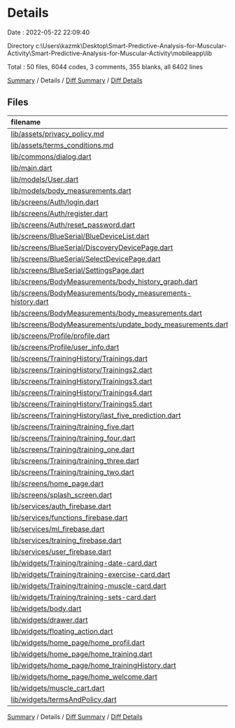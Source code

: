 # Details

Date : 2022-05-22 22:09:40

Directory c:\Users\kazmk\Desktop\Smart-Predictive-Analysis-for-Muscular-Activity\Smart-Predictive-Analysis-for-Muscular-Activity\mobileapp\lib

Total : 50 files,  6044 codes, 3 comments, 355 blanks, all 6402 lines

[Summary](results.md) / Details / [Diff Summary](diff.md) / [Diff Details](diff-details.md)

## Files
| filename | language | code | comment | blank | total |
| :--- | :--- | ---: | ---: | ---: | ---: |
| [lib/assets/privacy_policy.md](/lib/assets/privacy_policy.md) | Markdown | 36 | 0 | 31 | 67 |
| [lib/assets/terms_conditions.md](/lib/assets/terms_conditions.md) | Markdown | 20 | 0 | 18 | 38 |
| [lib/commons/dialog.dart](/lib/commons/dialog.dart) | Dart | 26 | 0 | 2 | 28 |
| [lib/main.dart](/lib/main.dart) | Dart | 63 | 1 | 4 | 68 |
| [lib/models/User.dart](/lib/models/User.dart) | Dart | 51 | 0 | 3 | 54 |
| [lib/models/body_measurements.dart](/lib/models/body_measurements.dart) | Dart | 66 | 0 | 5 | 71 |
| [lib/screens/Auth/login.dart](/lib/screens/Auth/login.dart) | Dart | 157 | 0 | 6 | 163 |
| [lib/screens/Auth/register.dart](/lib/screens/Auth/register.dart) | Dart | 212 | 0 | 14 | 226 |
| [lib/screens/Auth/reset_password.dart](/lib/screens/Auth/reset_password.dart) | Dart | 111 | 0 | 4 | 115 |
| [lib/screens/BlueSerial/BlueDeviceList.dart](/lib/screens/BlueSerial/BlueDeviceList.dart) | Dart | 69 | 0 | 3 | 72 |
| [lib/screens/BlueSerial/DiscoveryDevicePage.dart](/lib/screens/BlueSerial/DiscoveryDevicePage.dart) | Dart | 142 | 2 | 17 | 161 |
| [lib/screens/BlueSerial/SelectDevicePage.dart](/lib/screens/BlueSerial/SelectDevicePage.dart) | Dart | 119 | 0 | 22 | 141 |
| [lib/screens/BlueSerial/SettingsPage.dart](/lib/screens/BlueSerial/SettingsPage.dart) | Dart | 153 | 0 | 19 | 172 |
| [lib/screens/BodyMeasurements/body_history_graph.dart](/lib/screens/BodyMeasurements/body_history_graph.dart) | Dart | 114 | 0 | 8 | 122 |
| [lib/screens/BodyMeasurements/body_measurements-history.dart](/lib/screens/BodyMeasurements/body_measurements-history.dart) | Dart | 290 | 0 | 6 | 296 |
| [lib/screens/BodyMeasurements/body_measurements.dart](/lib/screens/BodyMeasurements/body_measurements.dart) | Dart | 179 | 0 | 3 | 182 |
| [lib/screens/BodyMeasurements/update_body_measurements.dart](/lib/screens/BodyMeasurements/update_body_measurements.dart) | Dart | 181 | 0 | 7 | 188 |
| [lib/screens/Profile/profile.dart](/lib/screens/Profile/profile.dart) | Dart | 298 | 0 | 4 | 302 |
| [lib/screens/Profile/user_info.dart](/lib/screens/Profile/user_info.dart) | Dart | 191 | 0 | 10 | 201 |
| [lib/screens/TrainingHistory/Trainings.dart](/lib/screens/TrainingHistory/Trainings.dart) | Dart | 49 | 0 | 5 | 54 |
| [lib/screens/TrainingHistory/Trainings2.dart](/lib/screens/TrainingHistory/Trainings2.dart) | Dart | 53 | 0 | 4 | 57 |
| [lib/screens/TrainingHistory/Trainings3.dart](/lib/screens/TrainingHistory/Trainings3.dart) | Dart | 55 | 0 | 5 | 60 |
| [lib/screens/TrainingHistory/Trainings4.dart](/lib/screens/TrainingHistory/Trainings4.dart) | Dart | 117 | 0 | 7 | 124 |
| [lib/screens/TrainingHistory/Trainings5.dart](/lib/screens/TrainingHistory/Trainings5.dart) | Dart | 329 | 0 | 6 | 335 |
| [lib/screens/TrainingHistory/last_five_prediction.dart](/lib/screens/TrainingHistory/last_five_prediction.dart) | Dart | 261 | 0 | 4 | 265 |
| [lib/screens/Training/training_five.dart](/lib/screens/Training/training_five.dart) | Dart | 339 | 0 | 6 | 345 |
| [lib/screens/Training/training_four.dart](/lib/screens/Training/training_four.dart) | Dart | 222 | 0 | 5 | 227 |
| [lib/screens/Training/training_one.dart](/lib/screens/Training/training_one.dart) | Dart | 94 | 0 | 6 | 100 |
| [lib/screens/Training/training_three.dart](/lib/screens/Training/training_three.dart) | Dart | 282 | 0 | 23 | 305 |
| [lib/screens/Training/training_two.dart](/lib/screens/Training/training_two.dart) | Dart | 159 | 0 | 4 | 163 |
| [lib/screens/home_page.dart](/lib/screens/home_page.dart) | Dart | 37 | 0 | 3 | 40 |
| [lib/screens/splash_screen.dart](/lib/screens/splash_screen.dart) | Dart | 54 | 0 | 6 | 60 |
| [lib/services/auth_firebase.dart](/lib/services/auth_firebase.dart) | Dart | 105 | 0 | 10 | 115 |
| [lib/services/functions_firebase.dart](/lib/services/functions_firebase.dart) | Dart | 12 | 0 | 2 | 14 |
| [lib/services/ml_firebase.dart](/lib/services/ml_firebase.dart) | Dart | 70 | 0 | 9 | 79 |
| [lib/services/training_firebase.dart](/lib/services/training_firebase.dart) | Dart | 258 | 0 | 22 | 280 |
| [lib/services/user_firebase.dart](/lib/services/user_firebase.dart) | Dart | 124 | 0 | 11 | 135 |
| [lib/widgets/Training/training-date-card.dart](/lib/widgets/Training/training-date-card.dart) | Dart | 39 | 0 | 2 | 41 |
| [lib/widgets/Training/training-exercise-card.dart](/lib/widgets/Training/training-exercise-card.dart) | Dart | 44 | 0 | 2 | 46 |
| [lib/widgets/Training/training-muscle-card.dart](/lib/widgets/Training/training-muscle-card.dart) | Dart | 41 | 0 | 2 | 43 |
| [lib/widgets/Training/training-sets-card.dart](/lib/widgets/Training/training-sets-card.dart) | Dart | 49 | 0 | 2 | 51 |
| [lib/widgets/body.dart](/lib/widgets/body.dart) | Dart | 283 | 0 | 3 | 286 |
| [lib/widgets/drawer.dart](/lib/widgets/drawer.dart) | Dart | 98 | 0 | 3 | 101 |
| [lib/widgets/floating_action.dart](/lib/widgets/floating_action.dart) | Dart | 20 | 0 | 2 | 22 |
| [lib/widgets/home_page/home_profil.dart](/lib/widgets/home_page/home_profil.dart) | Dart | 65 | 0 | 2 | 67 |
| [lib/widgets/home_page/home_training.dart](/lib/widgets/home_page/home_training.dart) | Dart | 85 | 0 | 3 | 88 |
| [lib/widgets/home_page/home_trainingHistory.dart](/lib/widgets/home_page/home_trainingHistory.dart) | Dart | 69 | 0 | 2 | 71 |
| [lib/widgets/home_page/home_welcome.dart](/lib/widgets/home_page/home_welcome.dart) | Dart | 57 | 0 | 3 | 60 |
| [lib/widgets/muscle_cart.dart](/lib/widgets/muscle_cart.dart) | Dart | 49 | 0 | 2 | 51 |
| [lib/widgets/termsAndPolicy.dart](/lib/widgets/termsAndPolicy.dart) | Dart | 47 | 0 | 3 | 50 |

[Summary](results.md) / Details / [Diff Summary](diff.md) / [Diff Details](diff-details.md)